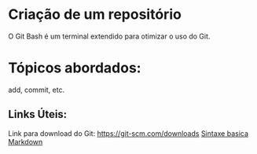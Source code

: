 # Criação de um repositório
O Git Bash é um terminal extendido para otimizar o uso do Git.

# Tópicos abordados:
add, commit, etc.

## Links Úteis:
Link para download do Git: https://git-scm.com/downloads
[Sintaxe basica Markdown](https://www.markdownguide.org/basic-syntax/)